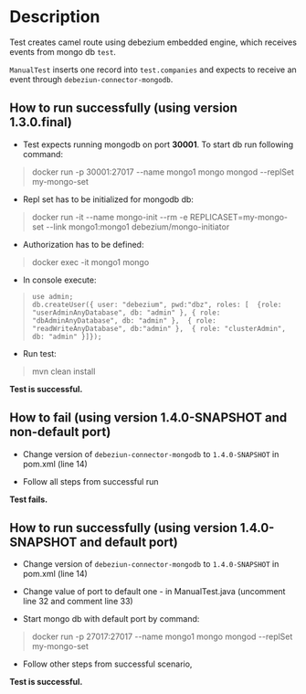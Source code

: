 # Description

Test creates camel route using debezium embedded engine, which receives events from mongo db `test`.

`ManualTest` inserts one record into `test.companies` and expects to receive an event through `debeziun-connector-mongodb`.

## How to run successfully (using version 1.3.0.final)

* Test expects running mongodb on port **30001**. To start db run following command:

> docker run -p 30001:27017 --name mongo1  mongo mongod --replSet my-mongo-set

* Repl set has to be initialized for mongodb db:

> docker run -it --name mongo-init --rm -e REPLICASET=my-mongo-set --link mongo1:mongo1  debezium/mongo-initiator

* Authorization has to be defined:

> docker exec -it mongo1 mongo

* In console execute:

>     use admin;
>     db.createUser({ user: "debezium", pwd:"dbz", roles: [  {role: "userAdminAnyDatabase", db: "admin" }, { role: "dbAdminAnyDatabase", db: "admin" },  { role: "readWriteAnyDatabase", db:"admin" },  { role: "clusterAdmin",  db: "admin" }]});

* Run test:

> mvn clean install

**Test is successful.**

## How to fail (using version 1.4.0-SNAPSHOT and non-default port)

* Change version of `debeziun-connector-mongodb` to `1.4.0-SNAPSHOT` in pom.xml (line 14)

* Follow all steps from successful run

**Test fails.**

## How to run successfully (using version 1.4.0-SNAPSHOT and default port)

* Change version of `debeziun-connector-mongodb` to `1.4.0-SNAPSHOT` in pom.xml (line 14)

* Change value of port to default one - in ManualTest.java (uncomment line 32 and comment line 33)

* Start mongo db with default port by command:

> docker run -p 27017:27017 --name mongo1  mongo mongod --replSet my-mongo-set

* Follow other steps from successful scenario,

**Test is successful.**

 








